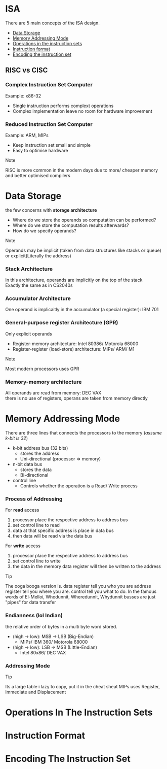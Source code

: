 # ISA
There are 5 main concepts of the ISA design.
* [Data Storage](https://github.com/lyhthaddeus/Notes/blob/main/WrittenNotes/CS2100/ISA.md#data-storage) 
* [Memory Addressing Mode](https://github.com/lyhthaddeus/Notes/blob/main/WrittenNotes/CS2100/ISA.md#memory-addressing-mode) 
* [Operations in the instruction sets](https://github.com/lyhthaddeus/Notes/blob/main/WrittenNotes/CS2100/ISA.md#operations-in-the-instruction-sets) 
* [Instruction format](https://github.com/lyhthaddeus/Notes/blob/main/WrittenNotes/CS2100/ISA.md#instruction-format) 
* [Encoding the instruction set](https://github.com/lyhthaddeus/Notes/blob/main/WrittenNotes/CS2100/ISA.md#encoding-the-instruction-set) 

## RISC vs CISC
### Complex Instruction Set Computer
Example: x86-32 <br> 
* Single instruction performs complext operations 
* Complex implementation leave no room for hardware improvement 

### Reduced Instruction Set Computer
Example: ARM, MIPs
* Keep instruction set small and simple 
* Easy to optimise hardware

> [!NOTE]
> RISC is more common in the modern days due to more/ cheaper memory and 
> better optimised compilers

# Data Storage
the few concerns with **storage architecture** 
* Where do we store the operands so computation can be performed?
* Where do we store the computation results afterwards?
* How do we specify operands?

> [!NOTE]
> Operands may be implicit (taken from data structures like stacks or queue) 
> or explicit(Literally the address)

### Stack Architecture 
In this architecture, operands are implicitly on the top of the stack <br>
Exactly the same as in CS2040s

### Accumulator Architecture 
One operand is implicaitly in the accumulator (a special register): IBM 701

### General-purpose register Architecture (GPR)
Only explicit operands 
* Register-memory architecture: Intel 80386/ Motorola 68000
* Register-register (load-store) architecture: MIPs/ ARM/ M1

> [!NOTE]
> Most modern processors uses GPR

### Memory-memory architecture
All operands are read from memory: DEC VAX <br>
there is no use of registers, operans are taken from memory directly

# Memory Addressing Mode
There are three lines that connects the processors to the memory (*assume k-bit is 32*)
* k-bit address bus (32 bits)
    * stores the address
    * Uni-directional (processor => memory)
* n-bit data bus
    * stores the data 
    * Bi-directional
* control line
    * Controls whether the operation is a Read/ Write process 

### Process of Addressing
For **read**  access
1. processor place the respective address to address bus
2. set control line to read
3. data at that specific address is place in data bus
4. then data will be read via the data bus 

For **write** access
1. processor place the respective address to address bus
2. set control line to write
3. the data in the memory data register will then be written to the address 

> [!TIP]
> The ooga booga version is. data register tell you who you are 
> address register tell you where you are. control tell you what to do. 
> In the famous words of El-Melloi, Whodunnit, Wheredunnit, Whydunnit
> busses are just "pipes" for data transfer

### Endianness (lol Indian)
the relative order of bytes in a multi byte word stored.
* (high -> low): MSB -> LSB (Big-Endian)
    * MIPs/ IBM 360/ Motorola 68000
* (high -> low): LSB -> MSB (Little-Endian)
    * Intel 80x86/ DEC VAX

### Addressing Mode
> [!TIP]
> Its a large table i lazy to copy, put it in the cheat sheat
> MIPs uses Register, Immediate and Displacement


# Operations In The Instruction Sets

# Instruction Format

# Encoding The Instruction Set

